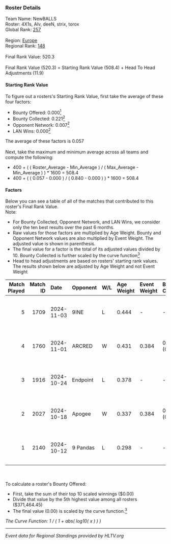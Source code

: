 ### Roster Details<br />
Team Name: NewBALLS<br />
Roster: 4X1s, Alv, deeN, strix, torox<br />
Global Rank: [257](../../standings_global_2025_02_24.md)<br />
<br />
Region: [Europe]( ../../standings_europe_2025_02_24.md)<br />
Regional Rank: [148]( ../../standings_europe_2025_02_24.md)<br />
<br />
Final Rank Value:  520.3<br />
<br />
Final Rank Value (520.3) = Starting Rank Value (508.4) + Head To Head Adjustments (11.9)<br />

#### Starting Rank Value<br />
To figure out a rosters's Starting Rank Value, first take the average of these four factors:<br />
- Bounty Offered: 0.000[<sup>1</sup>](#table2)
- Bounty Collected: 0.221[<sup>2</sup>](#table1)
- Opponent Network: 0.007[<sup>2</sup>](#table1)
- LAN Wins: 0.000[<sup>2</sup>](#table1)

The average of these factors is 0.057<br />
<br />
Next, take the maximum and minimum average across all teams and compute the following:<br />
- 400 + ( ( Roster_Average - Min_Average ) / ( Max_Average - Min_Average ) ) * 1600 = 508.4
- 400 + ( ( 0.057 - 0.000 ) / ( 0.840 - 0.000 ) ) * 1600 = 508.4


#### Factors<br />
Below you can see a table of all of the matches that contributed to this roster's Final Rank Value.<br />
Note:<br />

- For Bounty Collected, Opponent Network, and LAN Wins, we consider only the ten best results over the past 6 months.
- Raw values for those factors are multiplied by Age Weight. Bounty and Opponent Network values are also multiplied by Event Weight. The adjusted value is shown in parenthesis.
- The final value for a factor is the total of its adjusted values divided by 10. Bounty Collected is further scaled by the curve function[<sup>3</sup>](#curveFunction)
- Head to head adjustments are based on rosters' starting rank values. The results shown below are adjusted by Age Weight and not Event Weight
<span id="table1"></span><br />


| Match Played | Match ID | Date       | Opponent | W/L | Age Weight | Event Weight | Bounty Collected | Opponent Network | LAN Wins  | H2H Adj. | Roster                        |
| -: | -: | :- | :- | :- | :- | :- | :- | :- | :- | -: | :- |
|            5 |     1709 | 2024-11-03 | 9INE     | L   | 0.444      | -            | -                | -                | -         |    -2.60 | 4X1s, Alv, deeN, strix, torox |
|            4 |     1760 | 2024-11-01 | ARCRED   | W   | 0.431      | 0.384        | 0.015 (0.003)    | 0.300 (0.050)    | 0 (0.000) |    10.09 | 4X1s, Alv, deeN, strix, torox |
|            3 |     1916 | 2024-10-24 | Endpoint | L   | 0.378      | -            | -                | -                | -         |    -2.71 | 4X1s, Alv, deeN, strix, torox |
|            2 |     2027 | 2024-10-18 | Apogee   | W   | 0.337      | 0.384        | 0.003 (0.000)    | 0.143 (0.019)    | 0 (0.000) |     7.80 | 4X1s, Alv, deeN, strix, torox |
|            1 |     2140 | 2024-10-12 | 9 Pandas | L   | 0.298      | -            | -                | -                | -         |    -0.70 | 4X1s, Alv, deeN, strix, torox |

<br />
<span id="table2"></span><br />
To calculate a roster's Bounty Offered:<br />

- First, take the sum of their top 10 scaled winnings ($0.00)
- Divide that value by the 5th highest value among all rosters ($371,464.45)
- The final value (0.00) is scaled by the curve function.[<sup>3</sup>](#curveFunction)

<span id="curveFunction"></span>_The Curve Function: 1 / ( 1 + abs( log10( x ) ) )_<br />

---
_Event data for Regional Standings provided by HLTV.org_<br />
